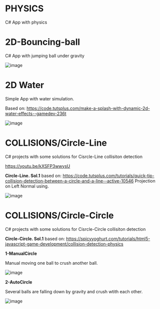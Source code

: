 # PHYSICS
 C# App with physics

# 2D-Bouncing-ball

C# App with jumping ball under gravity

![image](https://github.com/tltrus/PHYSICS/assets/77125487/e7720ec9-025b-4007-9abd-36e72386f686)


# 2D Water

Simple App with water simulation.

Based on: https://code.tutsplus.com/make-a-splash-with-dynamic-2d-water-effects--gamedev-236t

![image](https://github.com/tltrus/PHYSICS/assets/77125487/5371473b-2ff6-4a7e-81a5-322dfd3b4481)

# COLLISIONS/Circle-Line

C# projects with some solutions for Cisrcle-Line collisiton detection

https://youtu.be/kXSFP3wwysU

**Circle-Line. Sol.1** based on: https://code.tutsplus.com/tutorials/quick-tip-collision-detection-between-a-circle-and-a-line--active-10546
Projection on Left Normal using.

![image](https://github.com/tltrus/PHYSICS/assets/77125487/5633ada6-b8f8-4073-bfdc-f69d00163b94)

# COLLISIONS/Circle-Circle

C# projects with some solutions for Cisrcle-Circle collisiton detection

**Circle-Circle. Sol.1** based on: https://spicyyoghurt.com/tutorials/html5-javascript-game-development/collision-detection-physics

**1-ManualCircle**

Manual moving one ball to crush another ball.

![image](https://github.com/tltrus/PHYSICS/assets/77125487/c86d8c16-c362-45e8-96e1-f29c991f3114)

**2-AutoCircle**

Several balls are falling down by gravity and crush wtith each other.

![image](https://github.com/tltrus/PHYSICS/assets/77125487/1fe975d6-0308-4249-b0bb-a37022b3e40c)

